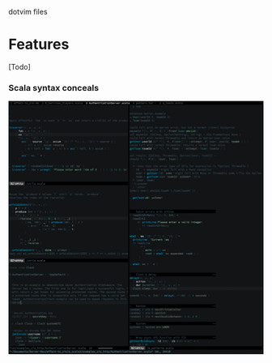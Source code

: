 dotvim files

# Features
[Todo]
### Scala syntax conceals
![Screenshot Scala syntax](./screenshots/2022-12-10_no_conceals_in_comments.png)



